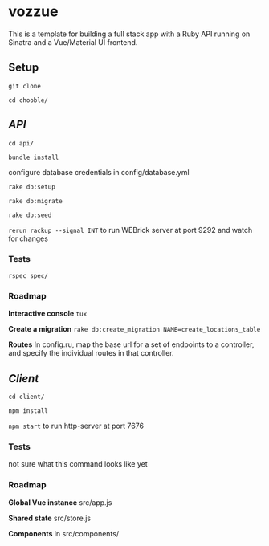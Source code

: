 # vozzue

This is a template for building a full stack app with a Ruby API running on Sinatra and a Vue/Material UI frontend.


## Setup

`git clone`

`cd chooble/`


## _API_

`cd api/`

`bundle install`

configure database credentials in config/database.yml

`rake db:setup`

`rake db:migrate`

`rake db:seed`

`rerun rackup --signal INT` to run WEBrick server at port 9292 and watch for changes

### Tests

`rspec spec/`

### Roadmap

**Interactive console** `tux`

**Create a migration** `rake db:create_migration NAME=create_locations_table`

**Routes** In config.ru, map the base url for a set of endpoints to a controller, and specify the individual routes in that controller.


## _Client_

`cd client/`

`npm install`

`npm start` to run http-server at port 7676

### Tests

not sure what this command looks like yet

### Roadmap

**Global Vue instance** src/app.js

**Shared state** src/store.js

**Components** in src/components/

